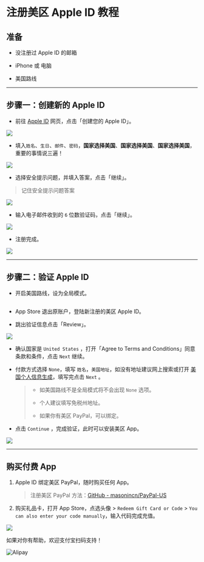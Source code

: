 # 注册美区 Apple ID 教程

## 准备

* 没注册过 Apple ID 的邮箱

* iPhone 或 电脑

* 美国路线

***

## 步骤一：创建新的 Apple ID

* 前往 [Apple ID](http://appleid.apple.com/) 网页，点击「创建您的 Apple ID」。



![](pic/01.png)

* 填入`姓名`、`生日`、`邮件`、`密码`，**国家选择美国**、**国家选择美国**、**国家选择美国**，重要的事情说三遍！



![](pic/02.png)

* 选择安全提示问题，并填入答案，点击「继续」。

> 记住安全提示问题答案



![](pic/03.png)

* 输入电子邮件收到的 `6` 位数验证码，点击「继续」。



![](pic/04.png)

* 注册完成。



![](pic/05.png)

***

## 步骤二：验证 Apple ID

* 开启美国路线，设为全局模式。



<img src="pic/06.png" title="" alt="" data-align="center">

* App Store 退出原账户，登陆新注册的美区 Apple ID。

* 跳出验证信息点击「Review」。



![](pic/07.jpg)

* 确认国家是 `United States` ，打开「Agree to Terms and Conditions」同意条款和条件，点击 `Next` 继续。

* 付款方式选择 `None`，填写 `姓名`，`美国地址`，如没有地址建议网上搜索或打开 [美国个人信息生成](http://www.haoweichi.com)，填写完点击 `Next` 。
  
  > * 如美国路线不是全局模式将不会出现 `None` 选项。
  > 
  > * 个人建议填写免税州地址。
  > 
  > * 如果你有美区 PayPal，可以绑定。



* 点击 `Continue` ，完成验证，此时可以安装美区 App。



![](pic/08.jpg)



***

## 购买付费 App

1. Apple ID 绑定美区 PayPal，随时购买任何 App。
   
   > 注册美区 PayPal 方法：[GitHub - masonincn/PayPal-US](https://github.com/masonincn/PayPal-US)

2. 购买礼品卡，打开 App Store，点选头像 > `Redeem Gift Card or Code` >  `You can also enter your code manually`，输入代码完成充值。

![](pic/09.jpg)

如果对你有帮助，欢迎支付宝扫码支持！

![Alipay](https://raw.githubusercontent.com/masonincn/tuchuang/master/uPic/Alipay.png)